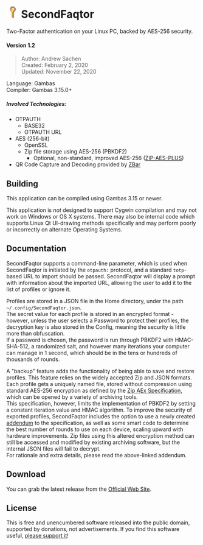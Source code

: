 # ![](https://github.com/RealityRipple/SecondFaqtor/raw/master/key.png) SecondFaqtor
Two-Factor authentication on your Linux PC, backed by AES-256 security.

#### Version 1.2
> Author: Andrew Sachen  
> Created: February 2, 2020  
> Updated: November 22, 2020

Language: Gambas  
Compiler: Gambas 3.15.0+

##### Involved Technologies:
* OTPAUTH
  * BASE32
  * OTPAUTH URL
* AES (256-bit)
  * OpenSSL
  * Zip file storage using AES-256 (PBKDF2)
    * Optional, non-standard, improved AES-256 ([ZIP-AES-PLUS](https://gist.github.com/RealityRipple/a32f2192501f4775aff36ce143ac6894))
* QR Code Capture and Decoding provided by [ZBar](http://zbar.sourceforge.net/)

## Building
This application can be compiled using Gambas 3.15 or newer.

This application is *not* designed to support Cygwin compilation and may not work on Windows or OS X systems. There may also be internal code which supports Linux Qt UI-drawing methods specifically and may perform poorly or incorrectly on alternate Operating Systems.

## Documentation
SecondFaqtor supports a command-line parameter, which is used when SecondFaqtor is initiated by the `otpauth:` protocol, and a standard `totp`-based URL to import should be passed. SecondFaqtor will display a prompt with information about the imported URL, allowing the user to add it to the list of profiles or ignore it.

Profiles are stored in a JSON file in the Home directory, under the path `~/.config/SecondFaqtor.json`.  
The secret value for each profile is stored in an encrypted format - however, unless the user selects a Password to protect their profiles, the decryption key is also stored in the Config, meaning the security is little more than obfuscation.  
If a password is chosen, the password is run through PBKDF2 with HMAC-SHA-512, a randomized salt, and however many iterations your computer can manage in 1 second, which should be in the tens or hundreds of thousands of rounds.

A "backup" feature adds the functionality of being able to save and restore profiles. This feature relies on the widely accepted Zip and JSON formats.  
Each profile gets a uniquely named file, stored without compression using standard AES-256 encryption as defined by the [Zip AEx Specification](https://www.winzip.com/win/en/aes_info.html), which can be opened by a variety of archiving tools.  
This specification, however, limits the implementation of PBKDF2 by setting a constant iteration value and HMAC algorithm. To improve the security of exported profiles, SecondFaqtor includes the option to use a newly created [addendum](https://gist.github.com/RealityRipple/a32f2192501f4775aff36ce143ac6894) to the specification, as well as some smart code to determine the best number of rounds to use on each device, scaling upward with hardware improvements. Zip files using this altered encryption method can still be accessed and modified by existing archiving software, but the internal JSON files will fail to decrypt.  
For rationale and extra details, please read the above-linked addendum.

## Download
You can grab the latest release from the [Official Web Site](https://realityripple.com/Software/Applications/SecondFactor/For-Linux/).

## License
This is free and unencumbered software released into the public domain, supported by donations, not advertisements. If you find this software useful, [please support it](https://realityripple.com/donate.php?itm=SecondFaqtor)!
